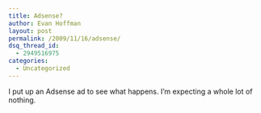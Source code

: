 ```yaml
---
title: Adsense?
author: Evan Hoffman
layout: post
permalink: /2009/11/16/adsense/
dsq_thread_id:
  - 2949516975
categories:
  - Uncategorized
---
```

I put up an Adsense ad to see what happens. I&#8217;m expecting a whole lot of nothing.